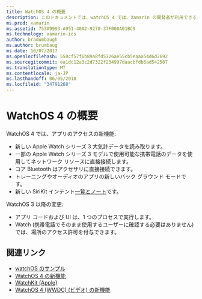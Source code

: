 ```yaml
---
title: WatchOS 4 の概要
description: このドキュメントでは、watchOS 4 では、Xamarin の開発者が利用できるようになった新しい機能を記述する大まかな概要を示します。
ms.prod: xamarin
ms.assetid: 753A9993-A951-40A2-9270-37F000A01BC9
ms.technology: xamarin-ios
author: bradumbaugh
ms.author: brumbaug
ms.date: 10/07/2017
ms.openlocfilehash: 550cf57f6b89a8fd5726ae55cb5eaaa54d6d2692
ms.sourcegitcommit: ea1dc12a3c2d7322f234997daacbfdb6ad542507
ms.translationtype: MT
ms.contentlocale: ja-JP
ms.lasthandoff: 06/05/2018
ms.locfileid: "34791268"
---
```

# <a name="introduction-to-watchos-4"></a>WatchOS 4 の概要

WatchOS 4 では、アプリのアクセスの新機能:

* 新しい Apple Watch シリーズ 3 大気計データを読み取ります。
* 一部の Apple Watch シリーズ 3 モデルで使用可能な携帯電話のデータを使用してネットワーク リソースに直接接続します。
* コア Bluetooth はアクセサリに直接接続できます。
* トレーニングやオーディオのアプリの新しいバック グラウンド モードです。
* 新しい SiriKit インテント[一覧とノート](~/ios/platform/introduction-to-ios11/sirikit.md)です。

WatchOS 3 以降の変更:

* アプリ コードおよび UI は、1 つのプロセスで実行します。
* Watch (携帯電話でそのまま使用するユーザーに確認する必要はありません) では、場所のアクセス許可を付与できます。

## <a name="related-links"></a>関連リンク

- [watchOS のサンプル](https://developer.xamarin.com/samples/watchos/all/)
- [WatchOS 4 の新機能](https://developer.apple.com/watchos/)
- [WatchKit (Apple)](https://developer.apple.com/documentation/watchkit)
- [WatchOS 4 (WWDC) (ビデオ) の新機能](https://developer.apple.com/videos/play/wwdc2017/205/)
